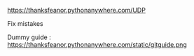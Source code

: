 https://thanksfeanor.pythonanywhere.com/UDP

Fix mistakes

Dummy guide : https://thanksfeanor.pythonanywhere.com/static/gitguide.png
